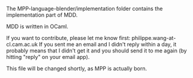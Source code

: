 The MPP-language-blender/implementation folder contains the implementation part of MDD.

MDD is written in OCaml.

If you want to contribute, please let me know first: philippe.wang-at-cl.cam.ac.uk
If you sent me an email and I didn't reply within a day, it probably means that I didn't get it and you should send it to me again (by hitting "reply" on your email app).

This file will be changed shortly, as MPP is actually born.




